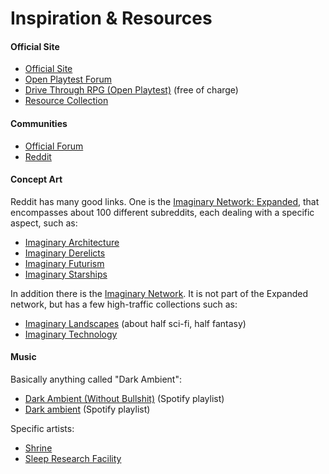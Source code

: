 
# Inspiration & Resources

#### Official Site

* [Official Site](http://eclipsephase.com/)
* [Open Playtest Forum](http://eclipsephase.com/forums/eclipse-phase-second-edition-open-playtest)
* [Drive Through RPG (Open Playtest)](http://www.drivethrurpg.com/product/211293/Eclipse-Phase-Second-Edition-Open-Playtest) (free of charge)
* [Resource Collection](http://eclipsephase.com/resources)


#### Communities

* [Official Forum](http://eclipsephase.com/forum)
* [Reddit](https://www.reddit.com/r/eclipsephase/)


#### Concept Art

Reddit has many good links. One is the [Imaginary Network: Expanded](https://www.reddit.com/r/imaginary/), that encompasses about 100 different subreddits, each dealing with a specific aspect, such as:

* [Imaginary Architecture ](https://www.reddit.com/r/ImaginaryArchitecture/)
* [Imaginary Derelicts](https://www.reddit.com/r/ImaginaryDerelicts/)
* [Imaginary Futurism](https://www.reddit.com/r/ImaginaryFuturism/)
* [Imaginary Starships](https://www.reddit.com/r/ImaginaryStarships/)

In addition there is the [Imaginary Network](https://www.reddit.com/user/One_Giant_Nostril/m/imaginarynetwork/). It is not part of the Expanded network, but has a few high-traffic collections such as:

* [Imaginary Landscapes](https://www.reddit.com/r/ImaginaryLandscapes/) (about half sci-fi, half fantasy)
* [Imaginary Technology](https://www.reddit.com/r/ImaginaryTechnology/)

#### Music

Basically anything called "Dark Ambient":
* [Dark Ambient (Without Bullshit)](https://open.spotify.com/user/eoh667/playlist/4X7woiZ7EjZaLi9ZkDDOXk) (Spotify playlist)
* [Dark ambient](https://open.spotify.com/user/winslow12/playlist/3JuXHxwR7GGUqeITDmUeeX) (Spotify playlist)

Specific artists:

* [Shrine](https://www.youtube.com/playlist?list=PLSyt2iAiy08X5wnZJAfRtj1mZ2qtceRYd)
* [Sleep Research Facility](https://www.youtube.com/watch?v=vO9Gk4LoFBI)
